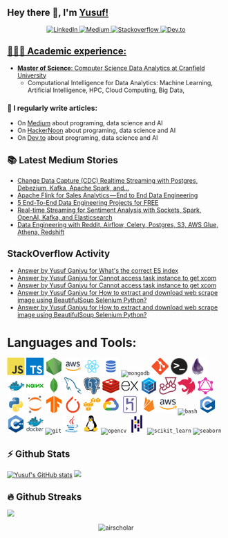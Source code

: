 ## Hey there 👋, I'm [Yusuf!](https://github.com/airscholar/)

<center>
<a href="https://www.linkedin.com/in/yusuf-ganiyu-b90140107/?locale=en_US" target="_blank">
    <img src="https://img.shields.io/badge/linkedin-%230077B5.svg?&style=for-the-badge&logo=linkedin&logoColor=white&color=071A2C" alt="LinkedIn"/>
  </a>
 <a href="https://medium.com/@yusuf.ganiyu" target="_blank">
    <img src="https://img.shields.io/badge/medium-%2312100E.svg?&style=for-the-badge&logo=medium&logoColor=white&color=071A2C" alt="Medium"/>
  </a>
  <a href="https://stackoverflow.com/users/6070546/yusuf-ganiyu" target="_blank">
    <img src="https://img.shields.io/badge/stackoverflow-%2312100E.svg?&style=for-the-badge&logo=stackoverflow&logoColor=white&color=071A2C" alt="Stackoverflow"/>
  </a>
  <a href="https://dev.to/airscholar" target="_blank">
    <img src="https://img.shields.io/badge/dev.to-%2312100E.svg?&style=for-the-badge&logo=dev.to&logoColor=white&color=071A2C" alt="Dev.to"/>
</center>

## 👨🏻‍🎓 Academic experience:
  - **Master of Science**: Computer Science Data Analytics at [Cranfield University](https://www.cranfield.ac.uk/courses/taught/computational-intelligence-for-data-analytics)
    - Computational Intelligence for Data Analytics: Machine Learning, Artificial Intelligence, HPC, Cloud Computing, Big Data, 

### 📝 I regularly write articles:
  - On [Medium](https://medium.com/@yusuf.ganiyu) about programing, data science and AI
  - On [HackerNoon](https://hackernoon.com/u/airscholar) about programing, data science and AI
  - On [Dev.to](https://dev.to/airscholar) about programing, data science and AI

## 📚 Latest Medium Stories
<!-- MEDIUM-STORY-LIST:START -->
- [Change Data Capture &lpar;CDC&rpar; Realtime Streaming with Postgres, Debezium, Kafka, Apache Spark, and…](https://python.plainenglish.io/change-data-capture-cdc-realtime-streaming-with-postgres-debezium-kafka-apache-spark-and-slack-42f6ee74bc1c?source=rss-e88756b73479------2)
- [Apache Flink for Sales Analytics — End to End Data Engineering](https://medium.com/towards-data-engineering/apache-flink-for-sales-analytics-end-to-end-data-engineering-db7a737f6f43?source=rss-e88756b73479------2)
- [5 End-To-End Data Engineering Projects for FREE](https://medium.com/@yusuf.ganiyu/5-end-to-end-data-engineering-projects-for-free-6b3fecfbcc9b?source=rss-e88756b73479------2)
- [Real-time Streaming for Sentiment Analysis with Sockets, Spark, OpenAI, Kafka, and Elasticsearch](https://python.plainenglish.io/real-time-streaming-for-sentiment-analysis-with-sockets-spark-openai-kafka-and-elasticsearch-a577b35a7cb9?source=rss-e88756b73479------2)
- [Data Engineering with Reddit, Airflow, Celery, Postgres, S3, AWS Glue, Athena, Redshift](https://aws.plainenglish.io/data-engineering-with-reddit-airflow-celery-postgres-s3-aws-glue-athena-redshift-96319d7a46bd?source=rss-e88756b73479------2)
<!-- MEDIUM-STORY-LIST:END -->

## StackOverflow Activity
<!-- STACKOVERFLOW:START -->
- [Answer by Yusuf Ganiyu for What&#39;s the correct ES index](https://stackoverflow.com/questions/77381493/whats-the-correct-es-index/77382484#77382484)
- [Answer by Yusuf Ganiyu for Cannot access task instance to get xcom](https://stackoverflow.com/questions/77302772/cannot-access-task-instance-to-get-xcom/77307266#77307266)
- [Answer by Yusuf Ganiyu for Cannot access task instance to get xcom](https://stackoverflow.com/questions/77302772/cannot-access-task-instance-to-get-xcom/77303461#77303461)
- [Answer by Yusuf Ganiyu for How to extract and download web scrape image using BeautifulSoup Selenium Python?](https://stackoverflow.com/questions/77297420/how-to-extract-and-download-web-scrape-image-using-beautifulsoup-selenium-python/77297483#77297483)
- [Answer by Yusuf Ganiyu for How to extract and download web scrape image using BeautifulSoup Selenium Python?](https://stackoverflow.com/questions/77297420/how-to-extract-and-download-web-scrape-image-using-beautifulsoup-selenium-python/77297430#77297430)
<!-- STACKOVERFLOW:END -->

# Languages and Tools:
<code><img height="40" src="https://raw.githubusercontent.com/github/explore/80688e429a7d4ef2fca1e82350fe8e3517d3494d/topics/javascript/javascript.png" alt="javascript"></code>
<code><img height="40" src="https://raw.githubusercontent.com/github/explore/80688e429a7d4ef2fca1e82350fe8e3517d3494d/topics/typescript/typescript.png" alt="typescript"></code>
<code><img height="40" src="https://raw.githubusercontent.com/github/explore/80688e429a7d4ef2fca1e82350fe8e3517d3494d/topics/nodejs/nodejs.png" alt="nodejs"></code>
<code><img height="40" src="https://raw.githubusercontent.com/github/explore/80688e429a7d4ef2fca1e82350fe8e3517d3494d/topics/aws/aws.png" alt="aws"></code>
<code><img height="40" src="https://raw.githubusercontent.com/github/explore/80688e429a7d4ef2fca1e82350fe8e3517d3494d/topics/react/react.png" alt="react"></code>
<code><img height="40" src="https://raw.githubusercontent.com/github/explore/80688e429a7d4ef2fca1e82350fe8e3517d3494d/topics/sql/sql.png" alt="sql"></code>
<code><img height="40" src="https://encrypted-tbn0.gstatic.com/images?q=tbn%3AANd9GcSTTzPAw-55ssm1Im594xYZ9eRQu2JylrkYLg&usqp=CAU" alt="mongodb"></code>
<code><img height="40" src="https://raw.githubusercontent.com/devicons/devicon/master/icons/git/git-original.svg" alt="git"></code>
<code><img height="40" src="https://raw.githubusercontent.com/github/explore/80688e429a7d4ef2fca1e82350fe8e3517d3494d/topics/terminal/terminal.png" alt="terminal"></code>
<code><img height="40" src="https://raw.githubusercontent.com/devicons/devicon/master/icons/elixir/elixir-original.svg" alt="elixir"></code>
<code><img height="40" src="https://raw.githubusercontent.com/devicons/devicon/master/icons/docker/docker-original.svg" alt="docker"></code>
<code><img height="40" src="https://raw.githubusercontent.com/devicons/devicon/master/icons/nginx/nginx-original.svg" alt="nginx"></code>
<code><img height="40" src="https://raw.githubusercontent.com/devicons/devicon/master/icons/mongodb/mongodb-original.svg" alt="mongodb"></code>
<code><img height="40" src="https://raw.githubusercontent.com/devicons/devicon/master/icons/mysql/mysql-original.svg" alt="mysql"></code>
<code><img height="40" src="https://raw.githubusercontent.com/devicons/devicon/master/icons/postgresql/postgresql-original.svg" alt="postgresql"></code>
<code><img height="40" src="https://raw.githubusercontent.com/devicons/devicon/master/icons/redis/redis-original.svg" alt="redis"></code>
<code><img height="40" src="https://raw.githubusercontent.com/devicons/devicon/master/icons/express/express-original.svg" alt="express"></code>
<code><img height="40" src="https://raw.githubusercontent.com/devicons/devicon/master/icons/sequelize/sequelize-original.svg" alt="sequelize"></code>
<code><img height="40" src="https://raw.githubusercontent.com/devicons/devicon/master/icons/jest/jest-plain.svg" alt="jest"></code>
<code><img height="40" src="https://raw.githubusercontent.com/devicons/devicon/master/icons/nestjs/nestjs-plain.svg" alt="nestjs"></code>
<code><img height="40" src="https://raw.githubusercontent.com/devicons/devicon/master/icons/graphql/graphql-plain.svg" alt="graphql"></code>
<code><img height="40" src="https://raw.githubusercontent.com/devicons/devicon/master/icons/python/python-original.svg" alt="python"></code>
<code><img height="40" src="https://raw.githubusercontent.com/devicons/devicon/master/icons/jupyter/jupyter-original.svg" alt="jupyter"></code>
<code><img height="40" src="https://raw.githubusercontent.com/devicons/devicon/master/icons/tensorflow/tensorflow-original.svg" alt="tensorflow"></code>
<code><img height="40" src="https://raw.githubusercontent.com/devicons/devicon/master/icons/pytorch/pytorch-original.svg" alt="pytorch"></code>
<code><img height="40" src="https://raw.githubusercontent.com/devicons/devicon/master/icons/amazonwebservices/amazonwebservices-original.svg" alt="aws"></code>
<code><img height="40" src="https://raw.githubusercontent.com/devicons/devicon/master/icons/googlecloud/googlecloud-original.svg" alt="gcp"></code>
<code><img height="40" src="https://raw.githubusercontent.com/devicons/devicon/master/icons/heroku/heroku-original.svg" alt="heroku"></code>
<code><img height="40" src="https://raw.githubusercontent.com/devicons/devicon/master/icons/firebase/firebase-plain.svg" alt="firebase"></code>
<code><img height="40" src="https://raw.githubusercontent.com/devicons/devicon/master/icons/amazonwebservices/amazonwebservices-original-wordmark.svg" alt="aws"></code>
<code><img height="40" src="https://www.vectorlogo.zone/logos/gnu_bash/gnu_bash-icon.svg" alt="bash"></code>
<code><img height="40" src="https://raw.githubusercontent.com/devicons/devicon/master/icons/c/c-original.svg" alt="c"></code>
<code><img height="40" src="https://raw.githubusercontent.com/devicons/devicon/master/icons/cplusplus/cplusplus-original.svg" alt="cplusplus"></code>
<code><img height="40" src="https://raw.githubusercontent.com/devicons/devicon/master/icons/docker/docker-original-wordmark.svg" alt="docker"></code>
<code><img height="40" src="https://www.vectorlogo.zone/logos/git-scm/git-scm-icon.svg" alt="git"></code>
<code><img height="40" src="https://raw.githubusercontent.com/devicons/devicon/master/icons/java/java-original.svg" alt="java"></code>
<code><img height="40" src="https://raw.githubusercontent.com/devicons/devicon/master/icons/linux/linux-original.svg" alt="linux"></code>
<code><img height="40" src="https://www.vectorlogo.zone/logos/opencv/opencv-icon.svg" alt="opencv"></code>
<code><img height="40" src="https://raw.githubusercontent.com/devicons/devicon/2ae2a900d2f041da66e950e4d48052658d850630/icons/pandas/pandas-original.svg" alt="pandas"></code>
<code><img height="40" src="https://upload.wikimedia.org/wikipedia/commons/0/05/Scikit_learn_logo_small.svg" alt="scikit_learn"></code>
<code><img height="40" src="https://seaborn.pydata.org/_images/logo-mark-lightbg.svg" alt="seaborn"></code>

## ⚡ Github Stats
[![Yusuf's GitHub stats](https://github-readme-stats.vercel.app/api?username=airscholar)](https://github.com/airscholar/github-readme-stats)
<img height="180em" src="https://github-readme-stats.vercel.app/api/top-langs/?username=airscholar&show_icons=true&hide_border=true&layout=compact&hide_progress=true&langs_count=10"/>

## 🔥 Github Streaks</b></summary>
<img height="180em" src="https://github-readme-streak-stats.herokuapp.com/?user=airscholar&hide_border=true" />

<p align="center"><img src="https://komarev.com/ghpvc/?username=airscholar&label=Profile%20views&color=0e75b6&style=flat" alt="airscholar" /></p>